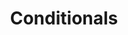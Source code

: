 ---
title: "Conditionals"
num: 6
desc: "Get computers to make decisions for you!"
github_link: "hhttps://github.com/uclaacm/react-native-course-20-21/tree/master/06-conditionals"
raw_github_link: "https://raw.githubusercontent.com/uclaacm/react-native-course-20-21/master/06-conditionals"
---